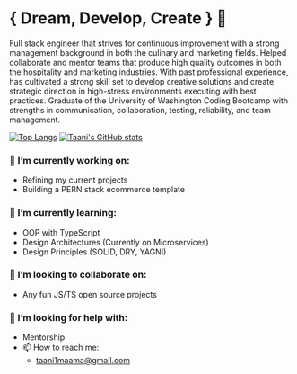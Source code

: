 # { Dream, Develop, Create } 👋

  Full stack engineer that strives for continuous improvement with a strong management background in both the culinary and marketing fields. Helped collaborate and mentor teams   that produce high quality outcomes in both the hospitality and marketing industries. With past professional experience, has cultivated a strong skill set to develop creative   solutions and create strategic direction in high-stress environments executing with best practices. Graduate of the University of Washington Coding Bootcamp with strengths in   communication, collaboration, testing, reliability, and team management.


<!-- [Portfolio](https://www.taani.dev/){: .btn .btn-purple }
[LinkedIn](https://www.linkedin.com/in/taani-maama/){: .btn .btn-blue} -->

[![Top Langs](https://github-readme-stats.vercel.app/api/top-langs/?username=taanibravo&theme=tokyonight)](https://github.com/anuraghazra/github-readme-stats)
[![Taani's GitHub stats](https://github-readme-stats.vercel.app/api?username=taanibravo&theme=tokyonight)](https://github.com/anuraghazra/github-readme-stats)


### 🔭 I’m currently working on:
  - Refining my current projects
  - Building a PERN stack ecommerce template
### 🌱 I’m currently learning: 
  - OOP with TypeScript
  - Design Architectures (Currently on Microservices)
  - Design Principles (SOLID, DRY, YAGNI)
### 👯 I’m looking to collaborate on:
  - Any fun JS/TS open source projects
### 🤔 I’m looking for help with:
 - Mentorship
- 📫 How to reach me:
  - taani1maama@gmail.com
